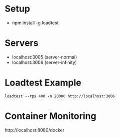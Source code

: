 # Setup
- npm install -g loadtest

# Servers
- localhost:3005 (server-normal)
- localhost:3006 (server-infinity)

# Loadtest Example

```
loadtest --rps 400 -n 20000 http://localhost:3006
```

# Container Monitoring

http://localhost:8080/docker
